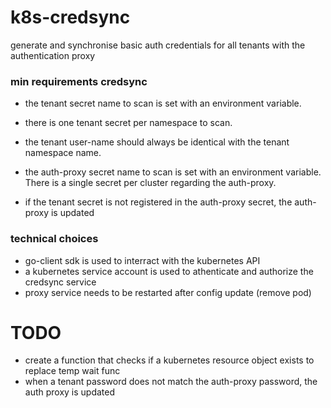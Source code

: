 # k8s-credsync
generate and synchronise basic auth credentials for all tenants with the authentication proxy 

### min requirements credsync
* the tenant secret name to scan is set with an environment variable. 
* there is one tenant secret per namespace to scan.
* the tenant user-name should always be identical with the tenant namespace name.
* the auth-proxy secret name to scan is set with an environment variable. There is a single secret per cluster regarding the auth-proxy.

* if the tenant secret is not registered in the auth-proxy secret, the auth-proxy is updated

### technical choices
* go-client sdk is used to interract with the kubernetes API
* a kubernetes service account is used to athenticate and authorize the credsync service
* proxy service needs to be restarted after config update (remove pod)

# TODO
* create a function that checks if a kubernetes resource object exists to replace temp wait func
* when a tenant password does not match the auth-proxy password, the auth proxy is updated


